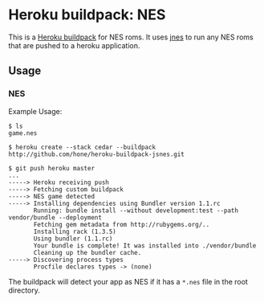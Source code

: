 Heroku buildpack: NES
======================

This is a [Heroku buildpack](http://devcenter.heroku.com/articles/buildpack) for NES roms. It uses [jnes](https://github.com/bfirsh/jsnes) to run any NES roms that are pushed to a heroku application.

Usage
-----

### NES

Example Usage:

    $ ls
    game.nes

    $ heroku create --stack cedar --buildpack http://github.com/hone/heroku-buildpack-jsnes.git

    $ git push heroku master
    ...
    -----> Heroku receiving push
    -----> Fetching custom buildpack
    -----> NES game detected
    -----> Installing dependencies using Bundler version 1.1.rc
           Running: bundle install --without development:test --path vendor/bundle --deployment
           Fetching gem metadata from http://rubygems.org/..
           Installing rack (1.3.5)
           Using bundler (1.1.rc)
           Your bundle is complete! It was installed into ./vendor/bundle
           Cleaning up the bundler cache.
    -----> Discovering process types
           Procfile declares types -> (none)

The buildpack will detect your app as NES if it has a `*.nes` file in the root directory. 

